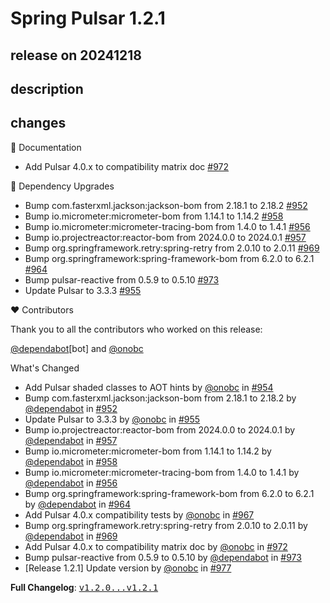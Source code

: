 # Spring Pulsar 1.2.1

## release on 20241218

## description

## changes

📔 Documentation

* Add Pulsar 4.0.x to compatibility matrix doc <a href="https://github.com/spring-projects/spring-pulsar/pull/972" data-hovercard-type="pull_request" data-hovercard-url="/spring-projects/spring-pulsar/pull/972/hovercard">#972</a>

🔨 Dependency Upgrades

* Bump com.fasterxml.jackson:jackson-bom from 2.18.1 to 2.18.2 <a href="https://github.com/spring-projects/spring-pulsar/pull/952" data-hovercard-type="pull_request" data-hovercard-url="/spring-projects/spring-pulsar/pull/952/hovercard">#952</a>
* Bump io.micrometer:micrometer-bom from 1.14.1 to 1.14.2 <a href="https://github.com/spring-projects/spring-pulsar/pull/958" data-hovercard-type="pull_request" data-hovercard-url="/spring-projects/spring-pulsar/pull/958/hovercard">#958</a>
* Bump io.micrometer:micrometer-tracing-bom from 1.4.0 to 1.4.1 <a href="https://github.com/spring-projects/spring-pulsar/pull/956" data-hovercard-type="pull_request" data-hovercard-url="/spring-projects/spring-pulsar/pull/956/hovercard">#956</a>
* Bump io.projectreactor:reactor-bom from 2024.0.0 to 2024.0.1 <a href="https://github.com/spring-projects/spring-pulsar/pull/957" data-hovercard-type="pull_request" data-hovercard-url="/spring-projects/spring-pulsar/pull/957/hovercard">#957</a>
* Bump org.springframework.retry:spring-retry from 2.0.10 to 2.0.11 <a href="https://github.com/spring-projects/spring-pulsar/pull/969" data-hovercard-type="pull_request" data-hovercard-url="/spring-projects/spring-pulsar/pull/969/hovercard">#969</a>
* Bump org.springframework:spring-framework-bom from 6.2.0 to 6.2.1 <a href="https://github.com/spring-projects/spring-pulsar/pull/964" data-hovercard-type="pull_request" data-hovercard-url="/spring-projects/spring-pulsar/pull/964/hovercard">#964</a>
* Bump pulsar-reactive from 0.5.9 to 0.5.10 <a href="https://github.com/spring-projects/spring-pulsar/pull/973" data-hovercard-type="pull_request" data-hovercard-url="/spring-projects/spring-pulsar/pull/973/hovercard">#973</a>
* Update Pulsar to 3.3.3 <a href="https://github.com/spring-projects/spring-pulsar/pull/955" data-hovercard-type="pull_request" data-hovercard-url="/spring-projects/spring-pulsar/pull/955/hovercard">#955</a>

❤️ Contributors

Thank you to all the contributors who worked on this release:

<a class="user-mention notranslate" data-hovercard-type="organization" data-hovercard-url="/orgs/dependabot/hovercard" data-octo-click="hovercard-link-click" data-octo-dimensions="link_type:self" href="https://github.com/dependabot">@dependabot</a>[bot] and <a class="user-mention notranslate" data-hovercard-type="user" data-hovercard-url="/users/onobc/hovercard" data-octo-click="hovercard-link-click" data-octo-dimensions="link_type:self" href="https://github.com/onobc">@onobc</a>

What's Changed

* Add Pulsar shaded classes to AOT hints by <a class="user-mention notranslate" data-hovercard-type="user" data-hovercard-url="/users/onobc/hovercard" data-octo-click="hovercard-link-click" data-octo-dimensions="link_type:self" href="https://github.com/onobc">@onobc</a> in <a class="issue-link js-issue-link" data-error-text="Failed to load title" data-id="2724828005" data-permission-text="Title is private" data-url="https://github.com/spring-projects/spring-pulsar/issues/954" data-hovercard-type="pull_request" data-hovercard-url="/spring-projects/spring-pulsar/pull/954/hovercard" href="https://github.com/spring-projects/spring-pulsar/pull/954">#954</a>
* Bump com.fasterxml.jackson:jackson-bom from 2.18.1 to 2.18.2 by <a class="user-mention notranslate" data-hovercard-type="organization" data-hovercard-url="/orgs/dependabot/hovercard" data-octo-click="hovercard-link-click" data-octo-dimensions="link_type:self" href="https://github.com/dependabot">@dependabot</a> in <a class="issue-link js-issue-link" data-error-text="Failed to load title" data-id="2700735297" data-permission-text="Title is private" data-url="https://github.com/spring-projects/spring-pulsar/issues/952" data-hovercard-type="pull_request" data-hovercard-url="/spring-projects/spring-pulsar/pull/952/hovercard" href="https://github.com/spring-projects/spring-pulsar/pull/952">#952</a>
* Update Pulsar to 3.3.3 by <a class="user-mention notranslate" data-hovercard-type="user" data-hovercard-url="/users/onobc/hovercard" data-octo-click="hovercard-link-click" data-octo-dimensions="link_type:self" href="https://github.com/onobc">@onobc</a> in <a class="issue-link js-issue-link" data-error-text="Failed to load title" data-id="2725342117" data-permission-text="Title is private" data-url="https://github.com/spring-projects/spring-pulsar/issues/955" data-hovercard-type="pull_request" data-hovercard-url="/spring-projects/spring-pulsar/pull/955/hovercard" href="https://github.com/spring-projects/spring-pulsar/pull/955">#955</a>
* Bump io.projectreactor:reactor-bom from 2024.0.0 to 2024.0.1 by <a class="user-mention notranslate" data-hovercard-type="organization" data-hovercard-url="/orgs/dependabot/hovercard" data-octo-click="hovercard-link-click" data-octo-dimensions="link_type:self" href="https://github.com/dependabot">@dependabot</a> in <a class="issue-link js-issue-link" data-error-text="Failed to load title" data-id="2731830399" data-permission-text="Title is private" data-url="https://github.com/spring-projects/spring-pulsar/issues/957" data-hovercard-type="pull_request" data-hovercard-url="/spring-projects/spring-pulsar/pull/957/hovercard" href="https://github.com/spring-projects/spring-pulsar/pull/957">#957</a>
* Bump io.micrometer:micrometer-bom from 1.14.1 to 1.14.2 by <a class="user-mention notranslate" data-hovercard-type="organization" data-hovercard-url="/orgs/dependabot/hovercard" data-octo-click="hovercard-link-click" data-octo-dimensions="link_type:self" href="https://github.com/dependabot">@dependabot</a> in <a class="issue-link js-issue-link" data-error-text="Failed to load title" data-id="2731830529" data-permission-text="Title is private" data-url="https://github.com/spring-projects/spring-pulsar/issues/958" data-hovercard-type="pull_request" data-hovercard-url="/spring-projects/spring-pulsar/pull/958/hovercard" href="https://github.com/spring-projects/spring-pulsar/pull/958">#958</a>
* Bump io.micrometer:micrometer-tracing-bom from 1.4.0 to 1.4.1 by <a class="user-mention notranslate" data-hovercard-type="organization" data-hovercard-url="/orgs/dependabot/hovercard" data-octo-click="hovercard-link-click" data-octo-dimensions="link_type:self" href="https://github.com/dependabot">@dependabot</a> in <a class="issue-link js-issue-link" data-error-text="Failed to load title" data-id="2731830290" data-permission-text="Title is private" data-url="https://github.com/spring-projects/spring-pulsar/issues/956" data-hovercard-type="pull_request" data-hovercard-url="/spring-projects/spring-pulsar/pull/956/hovercard" href="https://github.com/spring-projects/spring-pulsar/pull/956">#956</a>
* Bump org.springframework:spring-framework-bom from 6.2.0 to 6.2.1 by <a class="user-mention notranslate" data-hovercard-type="organization" data-hovercard-url="/orgs/dependabot/hovercard" data-octo-click="hovercard-link-click" data-octo-dimensions="link_type:self" href="https://github.com/dependabot">@dependabot</a> in <a class="issue-link js-issue-link" data-error-text="Failed to load title" data-id="2737409551" data-permission-text="Title is private" data-url="https://github.com/spring-projects/spring-pulsar/issues/964" data-hovercard-type="pull_request" data-hovercard-url="/spring-projects/spring-pulsar/pull/964/hovercard" href="https://github.com/spring-projects/spring-pulsar/pull/964">#964</a>
* Add Pulsar 4.0.x compatibility tests by <a class="user-mention notranslate" data-hovercard-type="user" data-hovercard-url="/users/onobc/hovercard" data-octo-click="hovercard-link-click" data-octo-dimensions="link_type:self" href="https://github.com/onobc">@onobc</a> in <a class="issue-link js-issue-link" data-error-text="Failed to load title" data-id="2739355163" data-permission-text="Title is private" data-url="https://github.com/spring-projects/spring-pulsar/issues/967" data-hovercard-type="pull_request" data-hovercard-url="/spring-projects/spring-pulsar/pull/967/hovercard" href="https://github.com/spring-projects/spring-pulsar/pull/967">#967</a>
* Bump org.springframework.retry:spring-retry from 2.0.10 to 2.0.11 by <a class="user-mention notranslate" data-hovercard-type="organization" data-hovercard-url="/orgs/dependabot/hovercard" data-octo-click="hovercard-link-click" data-octo-dimensions="link_type:self" href="https://github.com/dependabot">@dependabot</a> in <a class="issue-link js-issue-link" data-error-text="Failed to load title" data-id="2741289742" data-permission-text="Title is private" data-url="https://github.com/spring-projects/spring-pulsar/issues/969" data-hovercard-type="pull_request" data-hovercard-url="/spring-projects/spring-pulsar/pull/969/hovercard" href="https://github.com/spring-projects/spring-pulsar/pull/969">#969</a>
* Add Pulsar 4.0.x to compatibility matrix doc by <a class="user-mention notranslate" data-hovercard-type="user" data-hovercard-url="/users/onobc/hovercard" data-octo-click="hovercard-link-click" data-octo-dimensions="link_type:self" href="https://github.com/onobc">@onobc</a> in <a class="issue-link js-issue-link" data-error-text="Failed to load title" data-id="2743579975" data-permission-text="Title is private" data-url="https://github.com/spring-projects/spring-pulsar/issues/972" data-hovercard-type="pull_request" data-hovercard-url="/spring-projects/spring-pulsar/pull/972/hovercard" href="https://github.com/spring-projects/spring-pulsar/pull/972">#972</a>
* Bump pulsar-reactive from 0.5.9 to 0.5.10 by <a class="user-mention notranslate" data-hovercard-type="organization" data-hovercard-url="/orgs/dependabot/hovercard" data-octo-click="hovercard-link-click" data-octo-dimensions="link_type:self" href="https://github.com/dependabot">@dependabot</a> in <a class="issue-link js-issue-link" data-error-text="Failed to load title" data-id="2743897346" data-permission-text="Title is private" data-url="https://github.com/spring-projects/spring-pulsar/issues/973" data-hovercard-type="pull_request" data-hovercard-url="/spring-projects/spring-pulsar/pull/973/hovercard" href="https://github.com/spring-projects/spring-pulsar/pull/973">#973</a>
* [Release 1.2.1] Update version by <a class="user-mention notranslate" data-hovercard-type="user" data-hovercard-url="/users/onobc/hovercard" data-octo-click="hovercard-link-click" data-octo-dimensions="link_type:self" href="https://github.com/onobc">@onobc</a> in <a class="issue-link js-issue-link" data-error-text="Failed to load title" data-id="2745680571" data-permission-text="Title is private" data-url="https://github.com/spring-projects/spring-pulsar/issues/977" data-hovercard-type="pull_request" data-hovercard-url="/spring-projects/spring-pulsar/pull/977/hovercard" href="https://github.com/spring-projects/spring-pulsar/pull/977">#977</a>

<strong>Full Changelog</strong>: <a class="commit-link" href="https://github.com/spring-projects/spring-pulsar/compare/v1.2.0...v1.2.1"><tt>v1.2.0...v1.2.1</tt></a>

